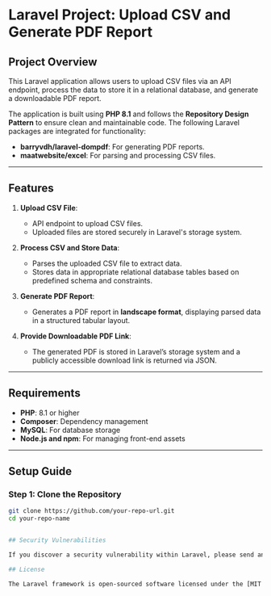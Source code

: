 # Laravel Project: Upload CSV and Generate PDF Report

## Project Overview
This Laravel application allows users to upload CSV files via an API endpoint, process the data to store it in a relational database, and generate a downloadable PDF report.  

The application is built using **PHP 8.1** and follows the **Repository Design Pattern** to ensure clean and maintainable code. The following Laravel packages are integrated for functionality:  
- **barryvdh/laravel-dompdf**: For generating PDF reports.  
- **maatwebsite/excel**: For parsing and processing CSV files.  

---

## Features

1. **Upload CSV File**:  
   - API endpoint to upload CSV files.  
   - Uploaded files are stored securely in Laravel's storage system.  

2. **Process CSV and Store Data**:  
   - Parses the uploaded CSV file to extract data.  
   - Stores data in appropriate relational database tables based on predefined schema and constraints.  

3. **Generate PDF Report**:  
   - Generates a PDF report in **landscape format**, displaying parsed data in a structured tabular layout.  

4. **Provide Downloadable PDF Link**:  
   - The generated PDF is stored in Laravel’s storage system and a publicly accessible download link is returned via JSON.  

---

## Requirements

- **PHP**: 8.1 or higher  
- **Composer**: Dependency management  
- **MySQL**: For database storage  
- **Node.js and npm**: For managing front-end assets  

---

## Setup Guide

### Step 1: Clone the Repository
```bash
git clone https://github.com/your-repo-url.git
cd your-repo-name


## Security Vulnerabilities

If you discover a security vulnerability within Laravel, please send an e-mail to Taylor Otwell via [taylor@laravel.com](mailto:taylor@laravel.com). All security vulnerabilities will be promptly addressed.

## License

The Laravel framework is open-sourced software licensed under the [MIT license](https://opensource.org/licenses/MIT).
